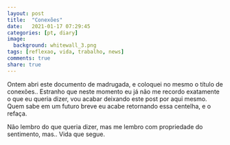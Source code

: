 ```yaml
---
layout: post
title:  "Conexões"
date:   2021-01-17 07:29:45
categories: [pt, diary]
image:
  background: whitewall_3.png
tags: [reflexao, vida, trabalho, news]
comments: true
share: true
---
```

Ontem abri este documento de madrugada, e coloquei no mesmo o título de conexões.. Estranho que neste momento eu já não me recordo exatamente o que eu queria dizer, vou acabar deixando este post por aqui mesmo. Quem sabe em um futuro breve eu acabe retornando essa centelha, e o refaça.

Não lembro do que queria dizer, mas me lembro com propriedade do sentimento, mas.. Vida que segue.